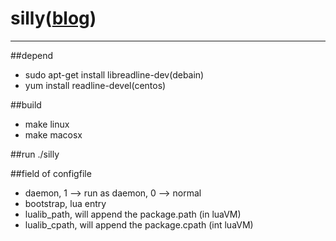 # silly([blog](http://blog.gotocoding.com/?p=446))
--------
##depend

- sudo apt-get install libreadline-dev(debain)
- yum install readline-devel(centos)

##build

- make linux
- make macosx

##run
    ./silly <configfile>

##field of configfile

- daemon, 1 --> run as daemon, 0 --> normal
- bootstrap, lua entry
- lualib_path, will append the package.path (in luaVM)
- lualib_cpath, will append the package.cpath (int luaVM)
